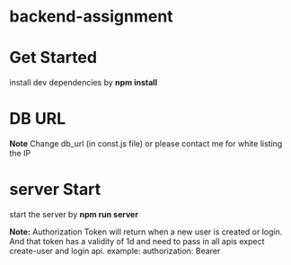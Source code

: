 # backend-assignment

# Get Started
install dev dependencies by **npm install**

# DB URL
**Note** Change db_url (in const.js file) or please contact me for white listing the IP

# server Start
start the server by 
**npm run server**

**Note:**
Authorization Token will return when a new user is created or login. And that token has a validity of 1d and need to pass in all apis expect create-user and login api.
example: 
authorization: Bearer **<token>**
